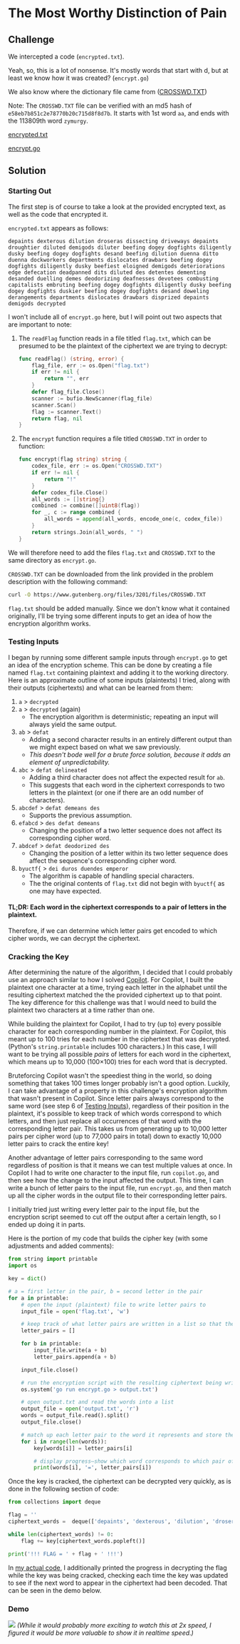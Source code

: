 # The Most Worthy Distinction of Pain


## Challenge

We intercepted a code (`encrypted.txt`).

Yeah, so, this is a lot of nonsense. It's mostly words that start with d, but at least we know how it was created? (`encrypt.go`)

We also know where the dictionary file came from ([CROSSWD.TXT](https://www.gutenberg.org/files/3201/files/CROSSWD.TXT))

Note: The `CROSSWD.TXT` file can be verified with an md5 hash of `e58eb7b851c2e78770b20c715d8f8d7b`. It starts with 1st word `aa`, and ends with the 113809th word `zymurgy`.

[encrypted.txt](./encrypted.txt)

[encrypt.go](./encrypt.go)

## Solution

### Starting Out

The first step is of course to take a look at the provided encrypted text, as well as the code that encrypted it.

`encrypted.txt` appears as follows:

```
depaints dexterous dilution droseras dissecting driveways depaints droughtier diluted demigods diluter beefing dogey dogfights diligently dusky beefing dogey dogfights desand beefing dilution duenna ditto duenna dockworkers departments dislocates drawbars beefing dogey dogfights diligently dusky beefiest eloigned demigods deteriorations edge defecation deadpanned dits diluted des detentes dementing desanded duelling demes deodorizing deafnesses devotees combusting capitalists embruting beefing dogey dogfights diligently dusky beefing dogey dogfights duskier beefing dogey dogfights desand doweling derangements departments dislocates drawbars disprized depaints demigods decrypted
```

I won't include all of `encrypt.go` here, but I will point out two aspects that are important to note:

1. The `readFlag` function reads in a file titled `flag.txt`, which can be presumed to be the plaintext of the ciphertext we are trying to decrypt:

	```go
	func readFlag() (string, error) {
		flag_file, err := os.Open("flag.txt")
		if err != nil {
			return "", err
		}
		defer flag_file.Close()
		scanner := bufio.NewScanner(flag_file)
		scanner.Scan()
		flag := scanner.Text()
		return flag, nil
	}
	```

2. The `encrypt` function requires a file titled `CROSSWD.TXT` in order to function:

	```go
	func encrypt(flag string) string {
		codex_file, err := os.Open("CROSSWD.TXT")
		if err != nil {
			return "!"
		}
		defer codex_file.Close()
		all_words := []string{}
		combined := combine([]uint8(flag))
		for _, c := range combined {
			all_words = append(all_words, encode_one(c, codex_file))
		}
		return strings.Join(all_words, " ")
	}
	```

We will therefore need to add the files `flag.txt` and `CROSSWD.TXT` to the same directory as `encrypt.go`.

`CROSSWD.TXT` can be downloaded from the link provided in the problem description with the following command:

```sh
curl -O https://www.gutenberg.org/files/3201/files/CROSSWD.TXT
```

`flag.txt` should be added manually.  Since we don't know what it contained originally, I'll be trying some different inputs to get an idea of how the encryption algorithm works.

### Testing Inputs

I began by running some different sample inputs through `encrypt.go` to get an idea of the encryption scheme. This can be done by creating a file named `flag.txt` containing plaintext and adding it to the working directory. Here is an approximate outline of some inputs (plaintexts) I tried, along with their outputs (ciphertexts) and what can be learned from them:

1. `a` > `decrypted`
2. `a` > `decrypted` (again)
	- The encryption algorithm is deterministic; repeating an input will always yield the same output.
3. `ab` > `defat`
	- Adding a second character results in an entirely different output than we might expect based on what we saw previously.
	- *This doesn't bode well for a brute force solution, because it adds an element of unpredictability.*
4. `abc` > `defat delineated`
	- Adding a third character does not affect the expected result for `ab`.
	- This suggests that each word in the ciphertext corresponds to two letters in the plaintext (or one if there are an odd number of characters).
5. `abcdef` > `defat demeans des`
	- Supports the previous assumption.
6. `efabcd` > `des defat demeans`
	- Changing the position of a two letter sequence does not affect its corresponding cipher word.
7. `abdcef` > `defat deodorized des`
	- Changing the position of a letter within its two letter sequence does affect the sequence's corresponding cipher word.
8. `byuctf{` > `dei duros duendes emperor`
	- The algorithm is capable of handling special characters.
	- The the original contents of `flag.txt` did not begin with `byuctf{` as one may have expected.


#### TL;DR: Each word in the ciphertext corresponds to a pair of letters in the plaintext.

Therefore, if we can determine which letter pairs get encoded to which cipher words, we can decrypt the ciphertext.


### Cracking the Key

After determining the nature of the algorithm, I decided that I could probably use an approach similar to how I solved [Copilot](./copilot/).  For Copilot, I built the plaintext one character at a time, trying each letter in the alphabet until the resulting ciphertext matched the the provided ciphertext up to that point.  The key difference for this challenge was that I would need to build the plaintext two characters at a time rather than one.

While building the plaintext for Copilot, I had to try (up to) every possible character for each corresponding number in the plaintext.  For Copilot, this meant up to 100 tries for each number in the ciphertext that was decrypted. (Python's `string.printable` includes 100 characters.) In this case, I will want to be trying all possible *pairs* of letters for each word in the ciphertext, which means up to 10,000 (100×100) tries for each word that is decrypted.

Bruteforcing Copilot wasn't the speediest thing in the world, so doing something that takes 100 times longer probably isn't a good option.  Luckily, I can take advantage of a property in this challenge's encryption algorithm that wasn't present in Copilot.  Since letter pairs always correspond to the same word (see step 6 of [Testing Inputs](#Testing-Inputs)), regardless of their position in the plaintext, it's possible to keep track of which words correspond to which letters, and then just replace all occurrences of that word with the corresponding letter pair. This takes us from generating up to 10,000 letter pairs per cipher word (up to 77,000 pairs in total) down to exactly 10,000 letter pairs to crack the entire key!

Another advantage of letter pairs corresponding to the same word regardless of position is that it means we can test multiple values at once.  In Copilot I had to write one character to the input file, run `copilot.go`, and then see how the change to the input affected the output.  This time, I can write a bunch of letter pairs to the input file, run `encrypt.go`, and then match up all the cipher words in the output file to their corresponding letter pairs.

I initially tried just writing every letter pair to the input file, but the encryption script seemed to cut off the output after a certain length, so I ended up doing it in parts.

Here is the portion of my code that builds the cipher key (with some adjustments and added comments):

```python
from string import printable
import os

key = dict()

# a = first letter in the pair, b = second letter in the pair
for a in printable:
	# open the input (plaintext) file to write letter pairs to
	input_file = open('flag.txt', 'w')

	# keep track of what letter pairs are written in a list so that they can be matched up with their corresponding cipher words later on
	letter_pairs = []

	for b in printable:
		input_file.write(a + b)
		letter_pairs.append(a + b)

	input_file.close()

	# run the encryption script with the resulting ciphertext being written to ouptut.txt
	os.system('go run encrypt.go > output.txt')

	# open output.txt and read the words into a list
	output_file = open('output.txt', 'r')
	words = output_file.read().split()
	output_file.close()

	# match up each letter pair to the word it represents and store them in the key dictionary
	for i in range(len(words)):
		key[words[i]] = letter_pairs[i]

		# display progress—show which word corresponds to which pair of letters
		print(words[i], '=', letter_pairs[i])
```

Once the key is cracked, the ciphertext can be decrypted very quickly, as is done in the following section of code:

```python
from collections import deque

flag = ''
ciphertext_words =  deque(['depaints', 'dexterous', 'dilution', 'droseras', 'dissecting', 'driveways', 'depaints', 'droughtier', 'diluted', 'demigods', 'diluter', 'beefing', 'dogey', 'dogfights', 'diligently', 'dusky', 'beefing', 'dogey', 'dogfights', 'desand', 'beefing', 'dilution', 'duenna', 'ditto', 'duenna', 'dockworkers', 'departments', 'dislocates', 'drawbars', 'beefing', 'dogey', 'dogfights', 'diligently', 'dusky', 'beefiest', 'eloigned', 'demigods', 'deteriorations', 'edge', 'defecation', 'deadpanned', 'dits', 'diluted', 'des', 'detentes', 'dementing', 'desanded', 'duelling', 'demes', 'deodorizing', 'deafnesses', 'devotees', 'combusting', 'capitalists', 'embruting', 'beefing', 'dogey', 'dogfights', 'diligently', 'dusky', 'beefing', 'dogey', 'dogfights', 'duskier', 'beefing', 'dogey', 'dogfights', 'desand', 'doweling', 'derangements', 'departments', 'dislocates', 'drawbars', 'disprized', 'depaints', 'demigods', 'decrypted'])

while len(ciphertext_words) != 0:
	flag += key[ciphertext_words.popleft()]

print('!!! FLAG = ' + flag + ' !!!')
```

In [my actual code](./key_cracker.py), I additionally printed the progress in decrypting the flag while the key was being cracked, checking each time the key was updated to see if the next word to appear in the ciphertext had been decoded.  That can be seen in the demo below.

### Demo

![](./key_cracker_demo.gif)
*(While it would probably more exciting to watch this at 2x speed, I figured it would be more valuable to show it in realtime speed.)*
